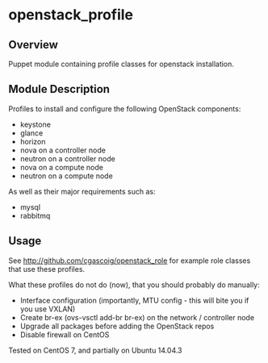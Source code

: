 # openstack_profile

## Overview

Puppet module containing profile classes for openstack installation. 

## Module Description

Profiles to install and configure the following OpenStack components:

* keystone
* glance
* horizon
* nova on a controller node
* neutron on a controller node
* nova on a compute node
* neutron on a compute node

As well as their major requirements such as:

* mysql
* rabbitmq

## Usage

See http://github.com/cgascoig/openstack_role for example role classes that use these profiles.

What these profiles do not do (now), that you should probably do manually:

* Interface configuration (importantly, MTU config - this will bite you if you use VXLAN)
* Create br-ex (ovs-vsctl add-br br-ex) on the network / controller node
* Upgrade all packages before adding the OpenStack repos
* Disable firewall on CentOS


Tested on CentOS 7, and partially on Ubuntu 14.04.3

